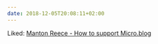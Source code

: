 ```yaml
---
date: 2018-12-05T20:08:11+02:00
---
```


Liked: [Manton Reece - How to support Micro.blog](https://www.manton.org/2018/11/20/how-to-support.html)
